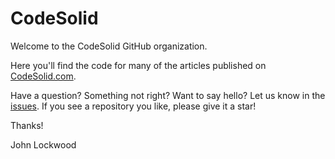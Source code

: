 # CodeSolid

Welcome to the CodeSolid GitHub organization.

Here you'll find the code for many of the articles published on [CodeSolid.com](https://codesolid.com).

Have a question?  Something not right?  Want to say hello?  Let us know in the [issues](https://github.com/CodeSolid/.github/issues). If you see a repository you like, please give it a star!

Thanks!


John Lockwood
